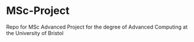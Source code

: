# MSc-Project
Repo for MSc Advanced Project for the degree of Advanced Computing at the University of Bristol
